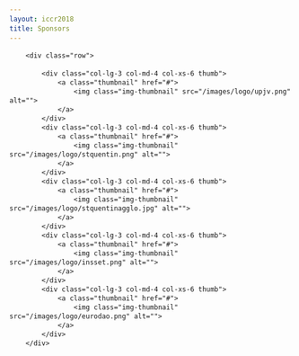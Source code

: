 ```yaml
---
layout: iccr2018
title: Sponsors
---
```


<div class="container">

        <div class="row">

            <div class="col-lg-3 col-md-4 col-xs-6 thumb">
                <a class="thumbnail" href="#">
                    <img class="img-thumbnail" src="/images/logo/upjv.png" alt="">
                </a>
            </div>
            <div class="col-lg-3 col-md-4 col-xs-6 thumb">
                <a class="thumbnail" href="#">
                    <img class="img-thumbnail" src="/images/logo/stquentin.png" alt="">
                </a>
            </div>
            <div class="col-lg-3 col-md-4 col-xs-6 thumb">
                <a class="thumbnail" href="#">
                    <img class="img-thumbnail" src="/images/logo/stquentinagglo.jpg" alt="">
                </a>
            </div>
            <div class="col-lg-3 col-md-4 col-xs-6 thumb">
                <a class="thumbnail" href="#">
                    <img class="img-thumbnail" src="/images/logo/insset.png" alt="">
                </a>
            </div>
            <div class="col-lg-3 col-md-4 col-xs-6 thumb">
                <a class="thumbnail" href="#">
                    <img class="img-thumbnail" src="/images/logo/eurodao.png" alt="">
                </a>
            </div>
        </div>
